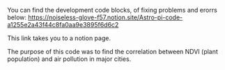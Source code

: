 You can find the development code blocks, of fixing problems and erorrs below:
https://noiseless-glove-f57.notion.site/Astro-pi-code-a1255e2a43f44c8fa0aa9e3895f6d6c2

This link takes you to a notion page.

The purpose of this code was to find the correlation between NDVI (plant population) and air pollution in major cities.
